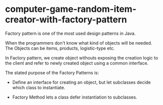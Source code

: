 # computer-game-random-item-creator-with-factory-pattern

Factory pattern is one of the most used design patterns in Java. 

When the programmers don't know what kind of objects will be needed. The Objects can be items, products, logistic-type etc.

In Factory pattern, we create object withouts exposing the creation logic to the client 
and refer to newly created object using a common interface.

The stated purpose of the Factory Patterns is: 

- Define an interface for creating an object, but let subclasses decide which class to instantiate. 

- Factory Method lets a class defer instantiation to subclasses.

